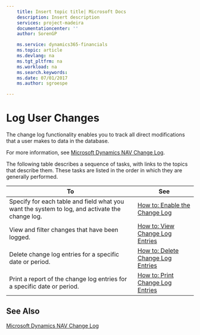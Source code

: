 ```yaml
---
    title: Insert topic title| Microsoft Docs
    description: Insert description
    services: project-madeira
    documentationcenter: ''
    author: SorenGP

    ms.service: dynamics365-financials
    ms.topic: article
    ms.devlang: na
    ms.tgt_pltfrm: na
    ms.workload: na
    ms.search.keywords:
    ms.date: 07/01/2017
    ms.author: sgroespe

---
```

# Log User Changes
The change log functionality enables you to track all direct modifications that a user makes to data in the database.  
  
 For more information, see [Microsoft Dynamics NAV Change Log](../microsoft-dynamics-nav-change-log.md).  
  
 The following table describes a sequence of tasks, with links to the topics that describe them. These tasks are listed in the order in which they are generally performed.  
  
|**To**|**See**|  
|------------|-------------|  
|Specify for each table and field what you want the system to log, and activate the change log.|[How to: Enable the Change Log](../how-to-enable-the-change-log.md)|  
|View and filter changes that have been logged.|[How to: View Change Log Entries](../how-to-view-change-log-entries.md)|  
|Delete change log entries for a specific date or period.|[How to: Delete Change Log Entries](../how-to-delete-change-log-entries.md)|  
|Print a report of the change log entries for a specific date or period.|[How to: Print Change Log Entries](../how-to-print-change-log-entries.md)|  
  
## See Also  
 [Microsoft Dynamics NAV Change Log](../microsoft-dynamics-nav-change-log.md)